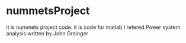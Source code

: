 # nummetsProject
it is nummets project code. it is code for matlab
I refered Power system analysis written by John Grainger
